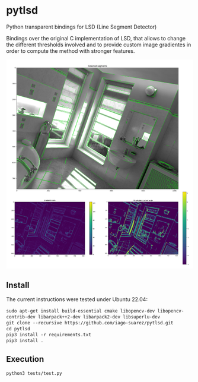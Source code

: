 # pytlsd
Python transparent bindings for LSD (Line Segment Detector)

Bindings over the original C implementation of LSD, that allows to change the different thresholds involved and to provide custom image gradientes in order to compute the method with stronger features.

![](resources/example.jpg)

## Install
The current instructions were tested under Ubuntu 22.04:

```
sudo apt-get install build-essential cmake libopencv-dev libopencv-contrib-dev libarpack++2-dev libarpack2-dev libsuperlu-dev
git clone --recursive https://github.com/iago-suarez/pytlsd.git
cd pytlsd
pip3 install -r requirements.txt
pip3 install .
```

## Execution

```
python3 tests/test.py
```

